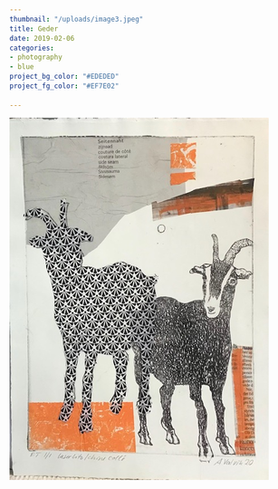 ```yaml
---
thumbnail: "/uploads/image3.jpeg"
title: Geder
date: 2019-02-06
categories:
- photography
- blue
project_bg_color: "#EDEDED"
project_fg_color: "#EF7E02"

---
```

![](/uploads/image3.jpeg)